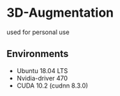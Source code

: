 # 3D-Augmentation
used for personal use

## Environments
- Ubuntu 18.04 LTS
- Nvidia-driver 470
- CUDA 10.2 (cudnn 8.3.0)
